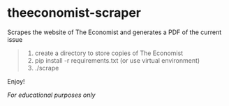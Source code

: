 theeconomist-scraper
====================

Scrapes the website of The Economist and generates a PDF of the current issue  

> 1. create a directory to store copies of The Economist  
> 2. pip install -r requirements.txt (or use virtual environment)  
> 3. ./scrape  

Enjoy!

_For educational purposes only_